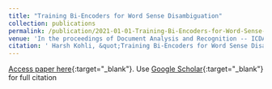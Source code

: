 ```yaml
---
title: "Training Bi-Encoders for Word Sense Disambiguation"
collection: publications
permalink: /publication/2021-01-01-Training-Bi-Encoders-for-Word-Sense-Disambiguation
venue: 'In the proceedings of Document Analysis and Recognition -- ICDAR 2021'
citation: ' Harsh Kohli, &quot;Training Bi-Encoders for Word Sense Disambiguation.&quot; In the proceedings of Document Analysis and Recognition -- ICDAR 2021, 2021.'
---
```

[Access paper here](https://dl.acm.org/doi/abs/10.1007/978-3-030-86331-9_53){:target="_blank"}. Use [Google Scholar](https://scholar.google.com/citations?view_op=view_citation&hl=en&user=PmkygQYAAAAJ&citation_for_view=PmkygQYAAAAJ:qjMakFHDy7sC){:target="_blank"} for full citation